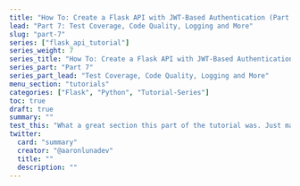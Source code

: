 ```yaml
---
title: "How To: Create a Flask API with JWT-Based Authentication (Part 7)"
lead: "Part 7: Test Coverage, Code Quality, Logging and More"
slug: "part-7"
series: ["flask_api_tutorial"]
series_weight: 7
series_title: "How To: Create a Flask API with JWT-Based Authentication"
series_part: "Part 7"
series_part_lead: "Test Coverage, Code Quality, Logging and More"
menu_section: "tutorials"
categories: ["Flask", "Python", "Tutorial-Series"]
toc: true
draft: true
summary: ""
test_this: "What a great section this part of the tutorial was. Just magnificent."
twitter:
  card: "summary"
  creator: "@aaronlunadev"
  title: ""
  description: ""
---
```

